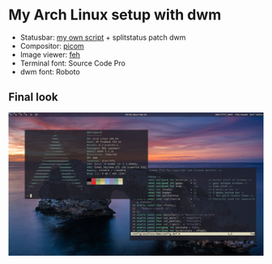 # My Arch Linux setup with dwm
- Statusbar: [my own script](https://github.com/qhxiv/dotfiles/tree/main/.scripts/statusbar) + splitstatus patch dwm
- Compositor: [picom](https://wiki.archlinux.org/title/picom)
- Image viewer: [feh](https://wiki.archlinux.org/title/Feh)
- Terminal font: Source Code Pro
- dwm font: Roboto
## Final look
![Final look](./Pictures/screenshots/2024-02-26_09-20.png)
